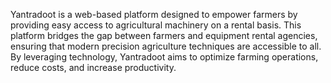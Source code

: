 Yantradoot is a web-based platform designed to empower farmers by providing easy access to agricultural machinery on a rental basis. 
This platform bridges the gap between farmers and equipment rental agencies, ensuring that modern precision agriculture techniques are accessible to all. 
By leveraging technology, Yantradoot aims to optimize farming operations, reduce costs, and increase productivity.

